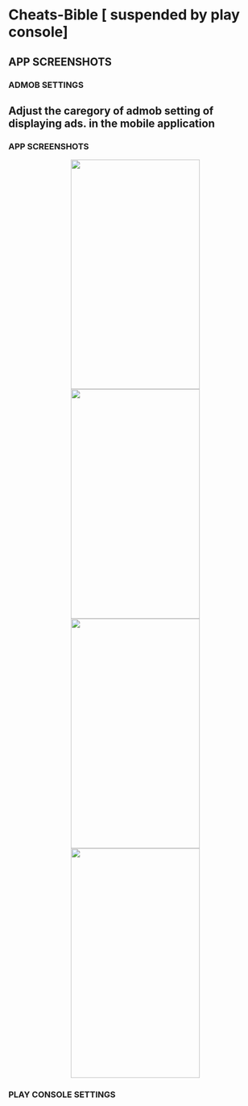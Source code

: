 # Cheats-Bible [ suspended by play console]



## APP SCREENSHOTS


### ADMOB SETTINGS

## Adjust the caregory of admob setting of displaying ads. in the mobile application






### APP SCREENSHOTS
<p align="center">
  <img src="https://user-images.githubusercontent.com/40432616/92407192-89870f00-f157-11ea-9f9d-5e682751f3c7.jpg" width="256" height="455">
  <img src="https://user-images.githubusercontent.com/40432616/92407205-8c81ff80-f157-11ea-925c-c82ffa172369.jpg" width="256" height="455">
  <img src="https://user-images.githubusercontent.com/40432616/92407209-8e4bc300-f157-11ea-995d-764cebe2f635.jpg" width="256" height="455">
  <img src="https://user-images.githubusercontent.com/40432616/92407212-90ae1d00-f157-11ea-8051-5f65775bacb8.jpg" width="256" height="455">
</p>




### PLAY CONSOLE SETTINGS

